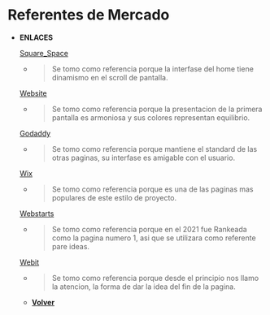 # Referentes de Mercado

+ **ENLACES**

    [Square_Space](https://www.squarespace.com/)
    + > Se tomo como referencia porque la interfase del home tiene dinamismo en el scroll de pantalla.
    
    [Website](https://www.website.com/)
    + > Se tomo como referencia porque la presentacion de la primera pantalla es armoniosa y sus colores representan equilibrio.

    [Godaddy](https://www.godaddy.com )
    + > Se tomo como referencia porque mantiene el standard de las otras paginas, su interfase es amigable con el usuario.

    [Wix](https://www.wix.com/)
    + > Se tomo como referencia porque es una de las paginas mas populares de este estilo de proyecto.

    [Webstarts](https://www.webstarts.com/)
    + > Se tomo como referencia porque en el 2021 fue Rankeada como la pagina numero 1, asi que se utilizara como referente pare ideas.

    [Webit](https://www.webit.com/)
    + > Se tomo como referencia porque desde el principio nos llamo la atencion, la forma de dar la idea del fin de la pagina.

    
    + [**Volver**](/README.md)